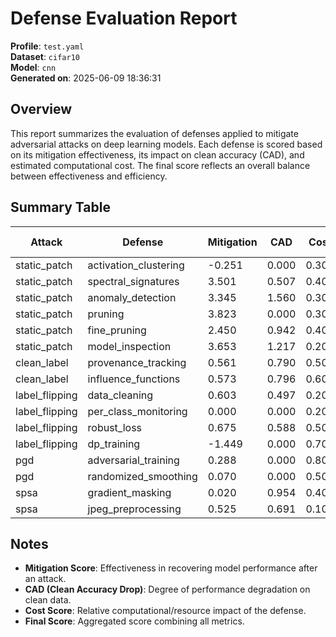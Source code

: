 # Defense Evaluation Report

**Profile**: `test.yaml`  
**Dataset**: `cifar10`  
**Model**: `cnn`  
**Generated on**: 2025-06-09 18:36:31

## Overview

This report summarizes the evaluation of defenses applied to mitigate adversarial attacks on deep learning models. Each defense is scored based on its mitigation effectiveness, its impact on clean accuracy (CAD), and estimated computational cost. The final score reflects an overall balance between effectiveness and efficiency.

## Summary Table

| Attack | Defense | Mitigation | CAD | Cost | Final Score |
|--------|---------|------------|-----|------|--------------|
| static_patch | activation_clustering | -0.251 | 0.000 | 0.300 | -0.000 |
| static_patch | spectral_signatures | 3.501 | 0.507 | 0.400 | 1.268 |
| static_patch | anomaly_detection | 3.345 | 1.560 | 0.300 | 4.014 |
| static_patch | pruning | 3.823 | 0.000 | 0.300 | 0.000 |
| static_patch | fine_pruning | 2.450 | 0.942 | 0.400 | 1.649 |
| static_patch | model_inspection | 3.653 | 1.217 | 0.200 | 3.704 |
| clean_label | provenance_tracking | 0.561 | 0.790 | 0.500 | 0.295 |
| clean_label | influence_functions | 0.573 | 0.796 | 0.600 | 0.285 |
| label_flipping | data_cleaning | 0.603 | 0.497 | 0.200 | 0.250 |
| label_flipping | per_class_monitoring | 0.000 | 0.000 | 0.200 | 0.000 |
| label_flipping | robust_loss | 0.675 | 0.588 | 0.500 | 0.264 |
| label_flipping | dp_training | -1.449 | 0.000 | 0.700 | -0.000 |
| pgd | adversarial_training | 0.288 | 0.000 | 0.800 | 0.000 |
| pgd | randomized_smoothing | 0.070 | 0.000 | 0.500 | 0.000 |
| spsa | gradient_masking | 0.020 | 0.954 | 0.400 | 0.014 |
| spsa | jpeg_preprocessing | 0.525 | 0.691 | 0.100 | 0.330 |

## Notes

- **Mitigation Score**: Effectiveness in recovering model performance after an attack.
- **CAD (Clean Accuracy Drop)**: Degree of performance degradation on clean data.
- **Cost Score**: Relative computational/resource impact of the defense.
- **Final Score**: Aggregated score combining all metrics.
